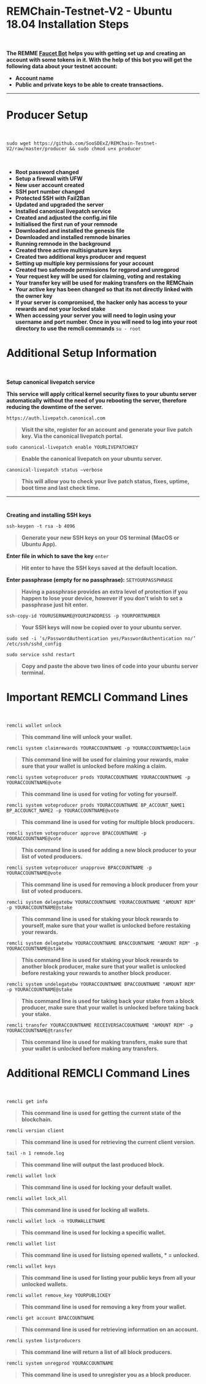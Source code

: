 #
# **REMChain-Testnet-V2 - Ubuntu 18.04 Installation Steps**
<br>

**The REMME [Faucet Bot](https://t.me/RemmeProtocolTestnetFaucetBot) helps you with getting set up and creating an account with some tokens in it. With the help of this bot you will get the following data about your testnet account:**

* **Account name**
* **Public and private keys to be able to create transactions.**

***

# Producer Setup

<br>

```
sudo wget https://github.com/SooSDExZ/REMChain-Testnet-V2/raw/master/producer && sudo chmod u+x producer
```

<br>

* **Root password changed**
* **Setup a firewall with UFW**
* **New user account created**
* **SSH port number changed**
* **Protected SSH with Fail2Ban**
* **Updated and upgraded the server**
* **Installed canonical livepatch service**
* **Created and adjusted the config.ini file**
* **Initialised the first run of your remnode**
* **Downloaded and installed the genesis file**
* **Downloaded and installed remnode binaries**
* **Running remnode in the background**
* **Created three active multisignature keys**
* **Created two additional keys producer and request**
* **Setting up multiple key permissions for your account**
* **Created two safemode permissions for regprod and unregprod** 
* **Your request key will be used for claiming, voting and restaking**
* **Your transfer key will be used for making transfers on the REMChain**
* **Your active key has been changed so that its not directly linked with the owner key**
* **If your server is compromised, the hacker only has access to your rewards and not your locked stake**
* **When accessing your server you will need to login using your username and port number. Once in you will need to log into your root directory to use the remcli commands** `su - root`

#
# Additional Setup Information
<br>

**Setup canonical livepatch service**

**This service will apply critical kernel security fixes to your ubuntu server automatically without the need of you rebooting the server, therefore reducing the downtime of the server.**

```
https://auth.livepatch.canonical.com
```

> **Visit the site, register for an account and generate your live patch key. Via the canonical livepatch portal.**

```
sudo canonical-livepatch enable YOURLIVEPATCHKEY
```

> **Enable the canonical livepatch on your ubuntu server.**

```
canonical-livepatch status —verbose
```

> **This will allow you to check your live patch status, fixes, uptime, boot time and last check time.** 

***

#

**Creating and installing SSH keys**

```
ssh-keygen -t rsa -b 4096
```

> **Generate your new SSH keys on your OS terminal (MacOS or Ubuntu App).**

**Enter file in which to save the key** `enter`

> **Hit enter to have the SSH keys saved at the default location.**

**Enter passphrase (empty for no passphrase):** `SETYOURPASSPHRASE`

> **Having a passphrase provides an extra level of protection if you happen to lose your device, however if you don't wish to set a passphrase just hit enter.**

```
ssh-copy-id YOURUSERNAME@YOURIPADDRESS -p YOURPORTNUMBER
```

> **Your SSH keys will now be copied over to your ubuntu server.**

```
sudo sed -i ‘s/PasswordAuthentication yes/PasswordAuthentication no/’ /etc/ssh/sshd_config
```

```
sudo service sshd restart
```

> **Copy and paste the above two lines of code into your ubuntu server terminal.**

#
# Important REMCLI Command Lines
<br>

```
remcli wallet unlock
```

> **This command line will unlock your wallet.**

```
remcli system claimrewards YOURACCOUNTNAME -p YOURACCOUNTNAME@claim
```

> **This command line will be used for claiming your rewards, make sure that your wallet is unlocked before making a claim.**

```
remcli system voteproducer prods YOURACCOUNTNAME YOURACCOUNTNAME -p YOURACCOUNTNAME@vote
```

> **This command line is used for voting for voting for yourself.**

```
remcli system voteproducer prods YOURACCOUNTNAME BP_ACCOUNT_NAME1 BP_ACCOUNCT_NAME2 -p YOURACCOUNTNAME@vote
```

> **This command line is used for voting for multiple block producers.**

```
remcli system voteproducer approve BPACCOUNTNAME -p YOURACCOUNTNAME@vote
```

> **This command line is used for adding a new block producer to your list of voted producers.**

```
remcli system voteproducer unapprove BPACCOUNTNAME -p YOURACCOUNTNAME@vote
```

> **This command line is used for removing a block producer from your list of voted producers.**

```
remcli system delegatebw YOURACCOUNTNAME YOURACCOUNTNAME "AMOUNT REM" -p YOURACCOUNTNAME@stake
```

> **This command line is used for staking your block rewards to yourself, make sure that your wallet is unlocked before restaking your rewards.**

```
remcli system delegatebw YOURACCOUNTNAME BPACCOUNTNAME "AMOUNT REM" -p YOURACCOUNTNAME@stake
```

> **This command line is used for staking your block rewards to another block producer, make sure that your wallet is unlocked before restaking your rewards to another block producer.**

```
remcli system undelegatebw YOURACCOUNTNAME BPACCOUNTNAME "AMOUNT REM" -p YOURACCOUNTNAME@stake
```

> **This command line is used for taking back your stake from a block producer, make sure that your wallet is unlocked before taking back your stake.**

```
remcli transfer YOURACCOUNTNAME RECEIVERSACCOUNTNAME "AMOUNT REM" -p YOURACCOUNTNAME@transfer
```

> **This command line is used for making transfers, make sure that your wallet is unlocked before making any transfers.**

#
# Additional REMCLI Command Lines
<br>

```
remcli get info
```

> **This command line is used for getting the current state of the blockchain.**

```
remcli version client
```

> **This command line is used for retrieving the current client version.**

```
tail -n 1 remnode.log
```

> **This command line will output the last produced block.**

```
remcli wallet lock
```

> **This command line is used for locking your default wallet.**

```
remcli wallet lock_all
```

> **This command line is used for locking all wallets.**

```
remcli wallet lock -n YOURWALLETNAME
```

> **This command line is used for locking a specific wallet.**

```
remcli wallet list
```

> **This command line is used for listsing opened wallets, * = unlocked.**

```
remcli wallet keys
```

> **This command line is used for listing your public keys from all your unlocked wallets.**

```
remcli wallet remove_key YOURPUBLICKEY
```

> **This command line is used for removing a key from your wallet.**

```
remcli get account BPACCOUNTNAME
```

> **This command line is used for retrieving information on an account.**

```
remcli system listproducers
```

> **This command line will return a list of all block producers.**

```
remcli system unregprod YOURACCOUNTNAME
```

> **This command line is used to unregister you as a block producer.**
